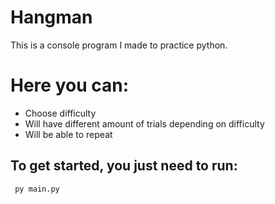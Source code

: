 # Hangman 

This is a console program I made to practice python.

# Here you can:
<!-- UL -->
* Choose difficulty
* Will have different amount of trials depending on difficulty
* Will be able to repeat
 
## To get started, you just need to run:

     py main.py
